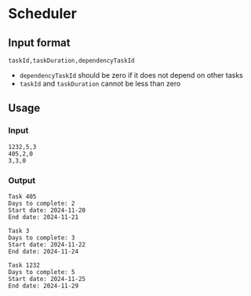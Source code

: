 # Scheduler

## Input format
```
taskId,taskDuration,dependencyTaskId
```
- `dependencyTaskId` should be zero if it does not depend on other tasks
- `taskId` and `taskDuration` cannot be less than zero

## Usage
### Input
```
1232,5,3
405,2,0
3,3,0
```
### Output
```
Task 405
Days to complete: 2
Start date: 2024-11-20
End date: 2024-11-21

Task 3
Days to complete: 3
Start date: 2024-11-22
End date: 2024-11-24

Task 1232
Days to complete: 5
Start date: 2024-11-25
End date: 2024-11-29
```
